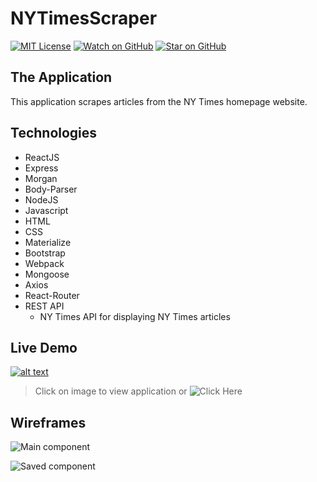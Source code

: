 # NYTimesScraper

[![MIT License][license-badge]][LICENSE]
[![Watch on GitHub][github-watch-badge]][github-watch]
[![Star on GitHub][github-star-badge]][github-star]

## The Application
This application scrapes articles from the NY Times homepage website.


## Technologies
+ ReactJS
+ Express
+ Morgan
+ Body-Parser
+ NodeJS
+ Javascript
+ HTML
+ CSS
+ Materialize
+ Bootstrap
+ Webpack
+ Mongoose
+ Axios
+ React-Router
+ REST API
  + NY Times API for displaying NY Times articles


## Live Demo
[![alt text](https://i.imgur.com/N8EzVJQ.png)](https://times-scraper-dskay7.herokuapp.com/)
> Click on image to view application or ![Click Here](https://times-scraper-dskay7.herokuapp.com/)


## Wireframes
![Main component](https://github.com/dskay3/ny-times-scraper/blob/master/wireframes/main.png)


![Saved component](https://github.com/dskay3/ny-times-scraper/blob/master/wireframes/saved.png)

[license]: https://github.com/dskay3/NYTimesScraper/blob/master/LICENSE
[license-badge]: https://img.shields.io/github/license/mashape/apistatus.svg
[github-watch]: https://github.com/dskay3/NYTimesScraper/watchers
[github-watch-badge]: https://img.shields.io/github/watchers/dskay3/NYTimesScraper.svg?style=social&label=Watch&style=flat-square
[github-star]: https://github.com/dskay3/NYTimesScraper/stargazers
[github-star-badge]: https://img.shields.io/github/stars/dskay3/NYTimesScraper.svg?style=social&label=Stars&style=flat-square